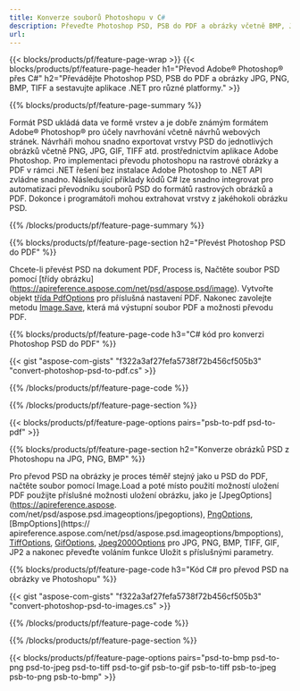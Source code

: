 ```yaml
---
title: Konverze souborů Photoshopu v C#
description: Převeďte Photoshop PSD, PSB do PDF a obrázky včetně BMP, JPG, PNG, TIFF s několika řádky kódu C# prostřednictvím knihovny .NET.
url: 
---
```


{{< blocks/products/pf/feature-page-wrap >}}
{{< blocks/products/pf/feature-page-header h1="Převod Adobe® Photoshop® přes C#" h2="Převádějte Photoshop PSD, PSB do PDF a obrázky JPG, PNG, BMP, TIFF a sestavujte aplikace .NET pro různé platformy." >}}

{{% blocks/products/pf/feature-page-summary %}}

Formát PSD ukládá data ve formě vrstev a je dobře známým formátem Adobe® Photoshop® pro účely navrhování včetně návrhů webových stránek. Návrháři mohou snadno exportovat vrstvy PSD do jednotlivých obrázků včetně PNG, JPG, GIF, TIFF atd. prostřednictvím aplikace Adobe Photoshop. Pro implementaci převodu photoshopu na rastrové obrázky a PDF v rámci .NET řešení bez instalace Adobe Photoshop to .NET API zvládne snadno. Následující příklady kódů C# lze snadno integrovat pro automatizaci převodníku souborů PSD do formátů rastrových obrázků a PDF. Dokonce i programátoři mohou extrahovat vrstvy z jakéhokoli obrázku PSD.


{{% /blocks/products/pf/feature-page-summary  %}}

{{% blocks/products/pf/feature-page-section  h2="Převést Photoshop PSD do PDF" %}}

Chcete-li převést PSD na dokument PDF, Process is, Načtěte soubor PSD pomocí [třídy obrázku] (https://apireference.aspose.com/net/psd/aspose.psd/image). Vytvořte objekt [třída PdfOptions](https://apireference.aspose.com/net/psd/aspose.psd.imageoptions/pdfoptions) pro příslušná nastavení PDF. Nakonec zavolejte metodu [Image.Save](https://apireference.aspose.com/net/psd/aspose.psd.image/save/methods/3), která má výstupní soubor PDF a možnosti převodu PDF.

{{% blocks/products/pf/feature-page-code h3="C# kód pro konverzi Photoshop PSD do PDF" %}}

{{< gist "aspose-com-gists" "f322a3af27fefa5738f72b456cf505b3" "convert-photoshop-psd-to-pdf.cs" >}}

{{% /blocks/products/pf/feature-page-code  %}}

{{% /blocks/products/pf/feature-page-section %}}

{{< blocks/products/pf/feature-page-options pairs="psb-to-pdf psd-to-pdf" >}}

{{% blocks/products/pf/feature-page-section  h2="Konverze obrázků PSD z Photoshopu na JPG, PNG, BMP" %}}

Pro převod PSD na obrázky je proces téměř stejný jako u PSD do PDF, načtěte soubor pomocí Image.Load a poté místo použití možností uložení PDF použijte příslušné možnosti uložení obrázku, jako je [JpegOptions](https://apireference.aspose. com/net/psd/aspose.psd.imageoptions/jpegoptions), [PngOptions](https://apireference.aspose.com/net/psd/aspose.psd.imageoptions/pngoptions), [BmpOptions](https:// apireference.aspose.com/net/psd/aspose.psd.imageoptions/bmpoptions), [TiffOptions](https://apireference.aspose.com/net/psd/aspose.psd.imageoptions/tiffoptions), [GifOptions]( https://apireference.aspose.com/net/psd/aspose.psd.imageoptions/gifoptions), [Jpeg2000Options](https://apireference.aspose.com/net/psd/aspose.psd.imageoptions/jpeg2000options) pro JPG, PNG, BMP, TIFF, GIF, JP2 a nakonec převeďte voláním funkce Uložit s příslušnými parametry.


{{% blocks/products/pf/feature-page-code h3="Kód C# pro převod PSD na obrázky ve Photoshopu" %}}

{{< gist "aspose-com-gists" "f322a3af27fefa5738f72b456cf505b3" "convert-photoshop-psd-to-images.cs" >}}

{{% /blocks/products/pf/feature-page-code  %}}

{{% /blocks/products/pf/feature-page-section %}}

{{< blocks/products/pf/feature-page-options pairs="psd-to-bmp psd-to-png psd-to-jpeg psd-to-tiff psd-to-gif psb-to-gif psb-to-tiff psb-to-jpeg psb-to-png psb-to-bmp" >}}
